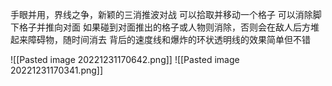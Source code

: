手眼并用，界线之争，新颖的三消推波对战
可以拾取并移动一个格子
可以消除脚下格子并推向对面
如果碰到对面推出的格子或人物则消除，否则会在敌人后方堆起来障碍物，随时间消去
背后的速度线和爆炸的环状透明线的效果简单但不错



![[Pasted image 20221231170642.png]]
![[Pasted image 20221231170341.png]]